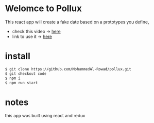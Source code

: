 # Welomce to Pollux

This react app will create a fake date based on a prototypes you define,

- check this video -> [here]()
- link to use it -> [here]()

# install

```bash
$ git clone https://github.com/MohammedAl-Rowad/pollux.git
$ git checkout code
$ npm i
$ npm run start
```

# notes

this app was built using react and redux
